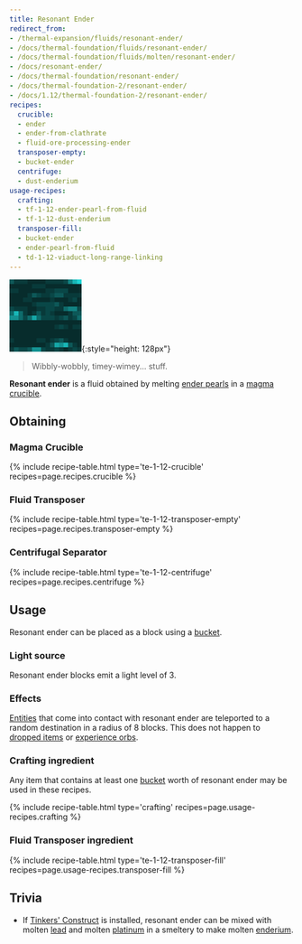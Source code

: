 ```yaml
---
title: Resonant Ender
redirect_from:
- /thermal-expansion/fluids/resonant-ender/
- /docs/thermal-foundation/fluids/resonant-ender/
- /docs/thermal-foundation/fluids/molten/resonant-ender/
- /docs/resonant-ender/
- /docs/thermal-foundation/resonant-ender/
- /docs/thermal-foundation-2/resonant-ender/
- /docs/1.12/thermal-foundation-2/resonant-ender/
recipes:
  crucible:
  - ender
  - ender-from-clathrate
  - fluid-ore-processing-ender
  transposer-empty:
  - bucket-ender
  centrifuge:
  - dust-enderium
usage-recipes:
  crafting:
  - tf-1-12-ender-pearl-from-fluid
  - tf-1-12-dust-enderium
  transposer-fill:
  - bucket-ender
  - ender-pearl-from-fluid
  - td-1-12-viaduct-long-range-linking
---
```


![Resonant ender](/assets/images/thermal-foundation-2/resonant-ender.gif){:style="height: 128px"}

> Wibbly-wobbly, timey-wimey... stuff.


**Resonant ender** is a fluid obtained by melting [ender
pearls](https://minecraft.gamepedia.com/Ender_Pearl) in a [magma
crucible](../../thermal-expansion/magma-crucible/).


Obtaining
---------

### Magma Crucible
{% include recipe-table.html type='te-1-12-crucible' recipes=page.recipes.crucible %}

### Fluid Transposer
{% include recipe-table.html type='te-1-12-transposer-empty' recipes=page.recipes.transposer-empty %}

### Centrifugal Separator
{% include recipe-table.html type='te-1-12-centrifuge' recipes=page.recipes.centrifuge %}


Usage
-----

Resonant ender can be placed as a block using a
[bucket](https://minecraft.gamepedia.com/Bucket).

### Light source
Resonant ender blocks emit a light level of 3.

### Effects
[Entities](https://minecraft.gamepedia.com/Entity) that come into contact with
resonant ender are teleported to a random destination in a radius of 8 blocks.
This does not happen to [dropped
items](https://minecraft.gamepedia.com/Item_(entity)) or [experience
orbs](https://minecraft.gamepedia.com/Experience).

### Crafting ingredient
Any item that contains at least one
[bucket](https://minecraft.gamepedia.com/Bucket) worth of resonant ender may be
used in these recipes.

{% include recipe-table.html type='crafting' recipes=page.usage-recipes.crafting %}

### Fluid Transposer ingredient
{% include recipe-table.html type='te-1-12-transposer-fill' recipes=page.usage-recipes.transposer-fill %}


Trivia
------

* If [Tinkers'
  Construct](https://minecraft.curseforge.com/projects/tinkers-construct) is
  installed, resonant ender can be mixed with molten [lead](../lead-ingot/)
  and molten [platinum](../platinum-ingot/) in a smeltery to make molten
  [enderium](../enderium-ingot/).
